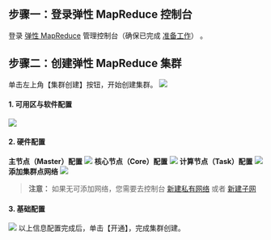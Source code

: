 ## 步骤一：登录弹性 MapReduce 控制台
登录 [弹性 MapReduce](https://emr.qcloud.com) 管理控制台（确保已完成 [准备工作](https://www.qcloud.com/document/product/589/10840?!preview&lang=cn)） 。
## 步骤二：创建弹性 MapReduce 集群
单击左上角【集群创建】按钮，开始创建集群。
![](//mc.qcloudimg.com/static/img/57a40ab2b18b3e9bed469f1bce52294b/image.png)
#### 1. 可用区与软件配置
![](//mc.qcloudimg.com/static/img/a8bd42e25bf768c711f7c2c71144b940/image.png)
#### 2. 硬件配置
**主节点（Master）配置**
![](//mc.qcloudimg.com/static/img/8ac5e868e05c761cbee71bf0b7acf0c3/image.png)
**核心节点（Core）配置**
![](//mc.qcloudimg.com/static/img/95def6d8cf76dd23e3674501a1b77f77/image.png)
**计算节点（Task）配置**
![](//mc.qcloudimg.com/static/img/88820c2da4c47603aa633c6e5824cf50/image.png)
**添加集群点网络**
![](//mc.qcloudimg.com/static/img/60fcf4621caccb709d2a6d07822a2114/image.png)
>**注意：**
>如果无可添加网络，您需要去控制台 [新建私有网络](https://www.qcloud.com/document/product/215/8113) 或者 [新建子网](https://www.qcloud.com/document/product/215/8114)
#### 3. 基础配置
![](//mc.qcloudimg.com/static/img/c83c44f139683db1312697a79aea21a7/image.png)
以上信息配置完成后，单击【开通】，完成集群创建。



